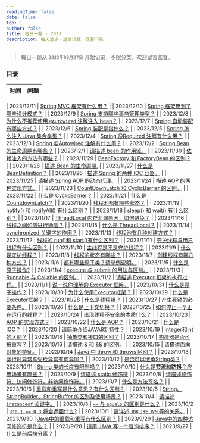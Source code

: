 ```yaml
---
readingTime: false
date: false
top: 1
author: false
title: 每日一题 - 2023
description: 每天至少一道面试题，范围不限。
---
```


> 每日一题从 `2023年09月27日` 开始记录，不限分类，欢迎留言监督。

### 目录

| 时间         | 问题                                                           |
|------------|--------------------------------------------------------------|

| 2023/12/11 | [Spring MVC 框架有什么用？](./12.md#_12-11)                        |
| 2023/12/10 | [Spring 框架用到了哪些设计模式？](./12.md#_12-10)                     |
| 2023/12/9  | [Spring 支持哪些事务管理类型？](./12.md#_12-9)                         |
| 2023/12/8  | [为什么不推荐使用 `@Autowired` 注解注入 bean？](./12.md#_12-8)            |
| 2023/12/7  | [Spring 自动装配有哪些方式？](./12.md#_12-7)                           |
| 2023/12/6  | [Spring 装配是指什么？](./12.md#_12-6)                              |
| 2023/12/5  | [Spring 怎么注入 Java 集合类型？](./12.md#_12-5)                      |
| 2023/12/4  | [Spring @Required 注解有什么用？](./12.md#_12-4)                    |
| 2023/12/3  | [Spring @Autowired 注解有什么用？](./12.md#_12-3)                   |
| 2023/12/2  | [Spring Bean 的生命周期有哪些？](./12.md#_12-2)                       |
| 2023/12/1  | [请描述 bean 的作用域。](./12.md#_12-1)                              |
| 2023/11/30 | [依赖注入的方法有哪些？](./11.md#_11-30)                                |
| 2023/11/29 | [BeanFactory 和 FactoryBean 的区别？](./11.md#_11-29)             |
| 2023/11/28 | [描述 Bean 的生命周期.](./11.md#_11-28)                             |
| 2023/11/27 | [什么是 BeanDefinition？](./11.md#_11-27)                        |
| 2023/11/26 | [描述 Spring 的两种 IOC 容器。](./11.md#_11-26)                      |
| 2023/11/25 | [请描述 Spring AOP 的动态代理。](./11.md#_11-25)                      |
| 2023/11/24 | [描述 AOP 的两种实现方式。](./11.md#_11-24)                            |
| 2023/11/23 | [CountDownLatch 和 CyclicBarrier 的区别。](./11.md#_11-23)        |
| 2023/11/22 | [什么是 CyclicBarrier？](./11.md#_11-22)                         |
| 2023/11/21 | [什么是 CountdownLatch？](./11.md#_11-21)                        |
| 2023/11/20 | [线程池都有哪些状态？](./11.md#_11-20)                                 |
| 2023/11/19 | [notify() 和 notifyAll() 有什么区别？](./11.md#_11-19)              |
| 2023/11/18 | [sleep() 和 wait() 有什么区别？](./11.md#_11-18)                    |
| 2023/11/17 | [ThreadLocal 内存泄漏原因，如何避免？](./11.md#_11-17)                   |
| 2023/11/16 | [线程之间如何进行通信？](./11.md#_11-16)                                |
| 2023/11/15 | [什么是 ThreadLocal？](./11.md#_11-15)                           |
| 2023/11/14 | [synchronized 关键字的作用？](./11.md#_11-14)                       |
| 2023/11/13 | [线程池有几种创建方式？](./11.md#_11-13)                                |
| 2023/11/12 | [线程的 run()和 start()有什么区别？](./11.md#_11-12)                   |
| 2023/11/11 | [守护线程与用户线程有什么区别？](./11.md#_11-11)                            |
| 2023/11/10 | [主线程是不是守护线程？](./11.md#_11-10)                                |
| 2023/11/9  | [什么是守护线程？](./11.md#_11-8)                                    |
| 2023/11/8  | [线程的状态有哪些？](./11.md#_11-8)                                   |
| 2023/11/7  | [创建线程有哪几种方式？](./11.md#_11-7)                                 |
| 2023/11/6  | [都有哪些原子类？请举例说明。](./11.md#_11-6)                              |
| 2023/11/5  | [什么是原子操作?](./11.md#_11-5)                                    |
| 2023/11/4  | [execute 与 submit 的用法与区别。](./11.md#_11-4)                    |
| 2023/11/3  | [Runnable 与 Callable 的区别。](./11.md#_11-3)                    |
| 2023/11/2  | [请描述 Executor 框架的执行过程。](./11.md#_11-2)                       |
| 2023/11/1  | [说一说你理解的 Executor 框架。](./11.md#_11-1)                        |
| 2023/10/31 | [什么是原子操作？](./10.md#_10-31)                                   |
| 2023/10/30 | [为什么使用Executor框架？](./10.md#_10-30)                           |
| 2023/10/29 | [什么是Executor框架？](./10.md#_10-29)                             |
| 2023/10/28 | [什么是线程组？](./10.md#_10-28)                                    |
| 2023/10/27 | [产生死锁的必要条件。](./10.md#_10-27)                                 |
| 2023/10/26 | [什么是上下文切换？](./10.md#_10-26)                                  |
| 2023/10/25 | [如何停止一个正在运行的线程？](./10.md#_10-25)                             |
| 2023/10/24 | [出现线程不安全的本质什么？](./10.md#_10-24)                              |
| 2023/10/23 | [AOP 的实现方式？](./10.md#_10-23)                                 |
| 2023/10/22 | [什么是 AOP？](./10.md#_10-22)                                   |
| 2023/10/21 | [什么是 IOC？](./10.md#_10-21)                                   |
| 2023/10/20 | [请简单介绍JAVA8新特性？](./10.md#_10-20)                             |
| 2023/10/19 | [Integer和int的区别？](./10.md#_10-19)                            |
| 2023/10/18 | [抽象类和接口的区别？](./10.md#_10-18)                                 |
| 2023/10/17 | [构造器是否可被重写？](./10.md#_10-17)                                 |
| 2023/10/16 | [请描述 & 和 && 的区别。](./10.md#_10-16)                            |
| 2023/10/15 | [请描述面向对象的特征。](./10.md#_10-15)                                |
| 2023/10/14 | [Java 中 throw 和 throws 区别？](./10.md#_10-14)                  |
| 2023/10/13 | [运行时异常与受检异常有何异同？](./10.md#_10-13)                            |
| 2023/10/12 | [是否可以继承String类？](./10.md#_10-12)                             |
| 2023/10/11 | [String 类的长度有限制吗？](./10.md#_10-11)                           |
| 2023/10/10 | [什么是**节流**和**防抖**？应用场景有哪些？](./10.md#_10-10)                  |
| 2023/10/9  | [请描述 static 修饰符](./10.md#_10-9)                              |
| 2023/10/8  | [请描述修饰符、访问修饰符，非访问修饰符。](./10.md#_10-8)                        |
| 2023/10/7  | [什么是方法签名？](./10.md#_10-7)                                    |
| 2023/10/6  | [重载和重写是什么意思？有什么区别？](./10.md#_10-6)                           |
| 2023/10/5  | [String、StringBuilder、StringBuffer 的区别及使用场景？](./10.md#_10-5) |
| 2023/10/4  | [请描述 `instanceof` 关键字。](./10.md#_10-4)                       |
| 2023/10/3  | [`==` 与 `equals` 的区别是什么？](./10.md#_10-3)                     |
| 2023/10/2  | [`3*0.1 == 0.3` 将会返回什么?](./10.md#_10-2)                      |
| 2023/10/1  | [请详述 `JDK` `JRE` `JVM` 等的关系。](./10.md#_10-1)                 |
| 2023/9/30  | [Java中的重载和重写有什么区别？](./9.md#_9-30)                            |
| 2023/9/29  | [Java中的四种访问修饰符是什么？](./9.md#_9-29)                            |
| 2023/9/28  | [请用 JAVA 写一个冒泡排序？](./9.md#_9-28)                             |
| 2023/9/27  | [什么是前后端分离？](./9.md#_9-27)                                    |